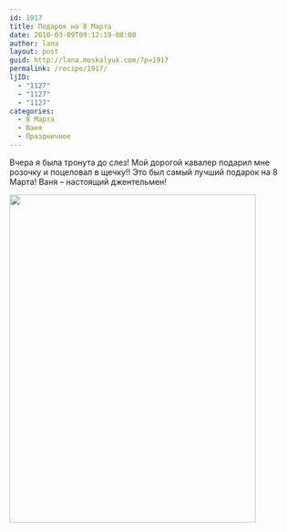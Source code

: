 ```yaml
---
id: 1917
title: Подарок на 8 Марта
date: 2010-03-09T09:12:19-08:00
author: lana
layout: post
guid: http://lana.moskalyuk.com/?p=1917
permalink: /recipe/1917/
ljID:
  - "1127"
  - "1127"
  - "1127"
categories:
  - 8 Марта
  - Ваня
  - Праздничное
---
```

Вчера я была тронута до слез! Мой дорогой кавалер подарил мне розочку и поцеловал в щечку!! Это был самый лучший подарок на 8 Марта! Ваня &#8211; настоящий джентельмен!

[<img loading="lazy" class="alignleft size-full wp-image-1916" title="Vanya" src="http://lana.moskalyuk.com/wp-content/uploads/2010/03/Vanya.jpg" alt="" width="432" height="576" />](http://lana.moskalyuk.com/wp-content/uploads/2010/03/Vanya.jpg)